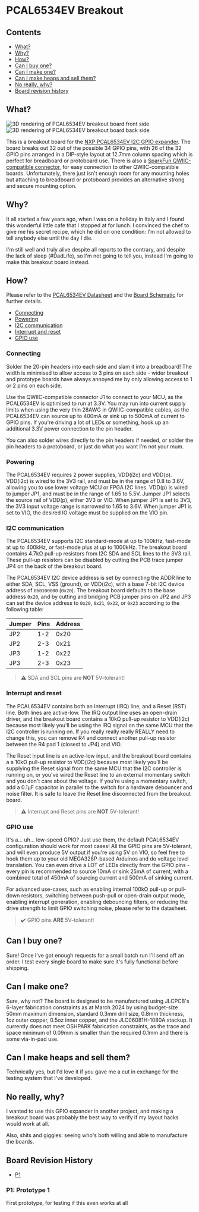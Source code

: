 # PCAL6534EV Breakout

## Contents

- [What?](#what)
- [Why?](#why)
- [How?](#how)
- [Can I buy one?](#can-i-buy-one)
- [Can I make one?](#can-i-make-one)
- [Can I make heaps and sell them?](#can-i-make-heaps-and-sell-them)
- [No really, why?](#no-really-why)
- [Board revision history](#board-revision-history)

## What?

![3D rendering of PCAL6534EV breakout board front side](PCAL6534EV-breakout-render-front.png)![3D rendering of PCAL6534EV breakout board back side](PCAL6534EV-breakout-render-back.png)

This is a breakout board for the [NXP PCAL6534EV I2C GPIO expander](https://www.nxp.com/products/interfaces/ic-spi-i3c-interface-devices/general-purpose-i-o-gpio/ultra-low-voltage-level-translating-34-bit-ic-bus-smbus-i-o-expander:PCAL6534). The board breaks out 32 out of the possible 34 GPIO pins, with 26 of the 32 GPIO pins arranged in a DIP-style layout at 12.7mm column spacing which is perfect for breadboard or protoboard use. There is also a [SparkFun QWIIC-compatible connector](https://www.sparkfun.com/qwiic), for easy connection to other QWIIC-compatible boards. Unfortunately, there just isn't enough room for any mounting holes but attaching to breadboard or protoboard provides an alternative strong and secure mounting option.

## Why?

It all started a few years ago, when I was on a holiday in Italy and I found this wonderful little cafe that I stopped at for lunch. I convinced the chef to give me his secret recipe, which he did on one condition: I'm not allowed to tell anybody else until the day I die.

I'm still well and truly alive despite all reports to the contrary, and despite the lack of sleep (#DadLife), so I'm not going to tell you, instead I'm going to make this breakout board instead.

## How?

Please refer to the [PCAL6534EV Datasheet](https://www.nxp.com/docs/en/data-sheet/PCAL6534.pdf) and the [Board Schematic](PCAL6534EV-breakout.pdf) for further details.

- [Connecting](#connecting)
- [Powering](#powering)
- [I2C communication](#i2c-communication)
- [Interrupt and reset](#interrupt-and-reset)
- [GPIO use](#gpio-use)

### Connecting

Solder the 20-pin headers into each side and slam it into a breadboard! The width is minimised to allow access to 3 pins on each side - wider breakout and prototype boards have always annoyed me by only allowing access to 1 or 2 pins on each side.

Use the QWIIC-compatible connector J1 to connect to your MCU, as the PCAL6534EV is optimised to run at 3.3V. You may run into current supply limits when using the very thin 28AWG in QWIIC-compatible cables, as the PCAL6534EV can source up to 400mA or sink up to 500mA of current to GPIO pins. If you're driving a lot of LEDs or something, hook up an additional 3.3V power connection to the pin header.

You can also solder wires directly to the pin headers if needed, or solder the pin headers to a protoboard, or just do what you want I'm not your mum.

### Powering

The PCAL6534EV requires 2 power supplies, VDD(i2c) and VDD(p). VDD(i2c) is wired to the 3V3 rail, and must be in the range of 0.8 to 3.6V, allowing you to use lower voltage MCU or FPGA I2C lines. VDD(p) is wired to jumper JP1, and must be in the range of 1.65 to 5.5V. Jumper JP1 selects the source rail of VDD(p), either 3V3 or VIO. When jumper JP1 is set to 3V3, the 3V3 input voltage range is narrowed to 1.65 to 3.6V. When jumper JP1 is set to VIO, the desired IO voltage must be supplied on the VIO pin.

### I2C communication

The PCAL6534EV supports I2C standard-mode at up to 100kHz, fast-mode at up to 400kHz, or fast-mode plus at up to 1000kHz. The breakout board contains 4.7kΩ pull-up resistors from I2C SDA and SCL lines to the 3V3 rail. These pull-up resistors can be disabled by cutting the PCB trace jumper JP4 on the back of the breakout board.

The PCAL6534EV I2C device address is set by connecting the ADDR line to either SDA, SCL, VSS (ground), or VDD(i2c), with a base 7-bit I2C device address of `0b0100000` (`0x20`). The breakout board defaults to the base address `0x20`, and by cutting and bridging PCB jumper pins on JP2 and JP3 can set the device address to `0x20`, `0x21`, `0x22`, or `0x23` according to the following table:

|Jumper|Pins|Address|
|------|----|-------|
|JP2|1-2|0x20|
|JP2|2-3|0x21|
|JP3|1-2|0x22|
|JP3|2-3|0x23|

> ⚠️ SDA and SCL pins are **NOT** 5V-tolerant!

### Interrupt and reset

The PCAL6534EV contains both an Interrupt (IRQ) line, and a Reset (RST) line. Both lines are active-low. The IRQ output line uses an open-drain driver, and the breakout board contains a 10kΩ pull-up resistor to VDD(i2c) because most likely you'll be using the IRQ signal on the same MCU that the I2C controller is running on. If you really really really REALLY need to change this, you can remove R4 and connect another pull-up resistor between the R4 pad 1 (closest to JP4) and VIO.

The Reset input line is an active-low input, and the breakout board contains a a 10kΩ pull-up resistor to VDD(i2c) because most likely you'll be supplying the Reset signal from the same MCU that the I2C controller is running on, or you've wired the Reset line to an external momentary switch and you don't care about the voltage. If you're using a momentary switch, add a 0.1µF capacitor in parallel to the switch for a hardware debouncer and noise filter. It is safe to leave the Reset line disconnected from the breakout board.

> ⚠️ Interrupt and Reset pins are **NOT** 5V-tolerant!

### GPIO use

It's a... uh... low-speed GPIO? Just use them, the default PCAL6534EV configuration should work for most cases! All the GPIO pins are 5V-tolerant, and will even produce 5V output if you're using 5V on VIO, so feel free to hook them up to your old MEGA328P-based Arduinos and do voltage level translation. You can even drive a LOT of LEDs directly from the GPIO pins - every pin is recommended to source 10mA or sink 25mA of current, with a combined total of 450mA of sourcing current and 500mA of sinking current.

For advanced use-cases, such as enabling internal 100kΩ pull-up or pull-down resistors, switching between push-pull or open-drain output mode, enabling interrupt generation, enabling debouncing filters, or reducing the drive strength to limit GPIO switching noise, please refer to the datasheet.

> ✔️ GPIO pins **ARE** 5V-tolerant!

## Can I buy one?

Sure! Once I've got enough requests for a small batch run I'll send off an order. I test every single board to make sure it's fully functional before shipping.

## Can I make one?

Sure, why not? The board is designed to be manufactured using JLCPCB's 6-layer fabrication constraints as at March 2024 by using budget-size 50mm maximum dimension, standard 0.3mm drill size, 0.8mm thickness, 1oz outer copper, 0.5oz inner copper, and the JLC06081H-1080A stackup. It currently does not meet OSHPARK fabrication constraints, as the trace and space minimum of 0.09mm is smaller than the required 0.1mm and there is some via-in-pad use.

## Can I make heaps and sell them?

Technically yes, but I'd love it if you gave me a cut in exchange for the testing system that I've developed.

## No really, why?

I wanted to use this GPIO expander in another project, and making a breakout board was probably the best way to verify if my layout hacks would work at all.

Also, shits and giggles: seeing who's both willing and able to manufacture the boards.

## Board Revision History

- [P1](#p1-prototype-1)

### P1: Prototype 1

First prototype, for testing if this even works at all

